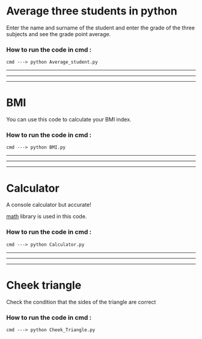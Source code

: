 # Average three students in python
Enter the name and surname of the student and enter the grade of the three subjects and see the grade point average.
### How to run the code in cmd :
```
cmd ---> python Average_student.py
```

---
---
---
# BMI
You can use this code to calculate your BMI index.
### How to run the code in cmd :
```
cmd ---> python BMI.py
```

---
---
---
# Calculator 
A console calculator but accurate!

[math](https://docs.python.org/3/library/math.html) library is used in this code.


### How to run the code in cmd :
```
cmd ---> python Calculator.py
```

---
---
---
# Cheek triangle
Check the condition that the sides of the triangle are correct

### How to run the code in cmd :
```
cmd ---> python Cheek_Triangle.py
```


